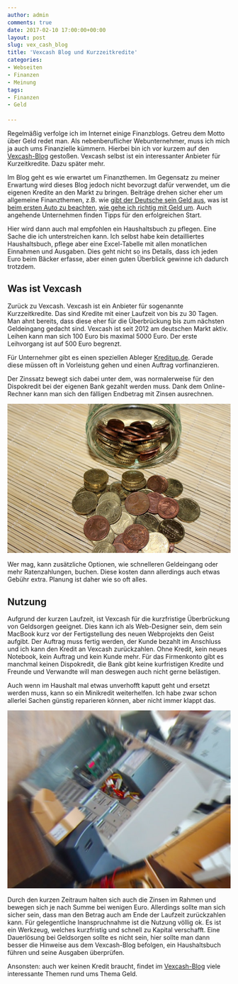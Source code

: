 ```yaml
---
author: admin
comments: true
date: 2017-02-10 17:00:00+00:00
layout: post
slug: vex_cash_blog
title: 'Vexcash Blog und Kurzzeitkredite'
categories:
- Webseiten
- Finanzen
- Meinung
tags:
- Finanzen
- Geld

---
```


Regelmäßig verfolge ich im Internet einige Finanzblogs. Getreu dem Motto über Geld redet man. Als nebenberuflicher Webunternehmer, muss ich mich ja auch ums Finanzielle kümmern. Hierbei bin ich vor kurzem auf den <a href="https://www.vexcash.com/blog/" target="_blank">Vexcash-Blog</a> gestoßen. Vexcash selbst ist ein interessanter Anbieter für Kurzeitkredite. Dazu später mehr.

Im Blog geht es wie erwartet um Finanzthemen. Im Gegensatz zu meiner Erwartung wird dieses Blog jedoch nicht bevorzugt dafür verwendet, um die eigenen Kredite an den Markt zu bringen. Beiträge drehen sicher eher um allgemeine Finanzthemen, z.B. wie [gibt der Deutsche sein Geld aus](https://www.vexcash.com/blog/konsumausgaben-ausgehen-party/), was ist[ beim ersten Auto zu beachten](https://www.vexcash.com/blog/tipps-erstes-eigenes-auto/), [wie gehe ich richtig mit Geld um](https://www.vexcash.com/blog/anregungen-zum-richtigen-umgang-mit-geld/). Auch angehende Unternehmen finden Tipps für den erfolgreichen Start. 

Hier wird dann auch mal empfohlen ein Haushaltsbuch zu pflegen. Eine Sache die ich unterstreichen kann. Ich selbst habe kein detailliertes Haushaltsbuch, pflege aber eine Excel-Tabelle mit allen monatlichen Einnahmen und Ausgaben. Dies geht nicht so ins Details, dass ich jeden Euro beim Bäcker erfasse, aber einen guten Überblick gewinne ich dadurch trotzdem.

## Was ist Vexcash

Zurück zu Vexcash. Vexcash ist ein Anbieter für sogenannte Kurzzeitkredite. Das sind Kredite mit einer Laufzeit von bis zu 30 Tagen. Man ahnt bereits, dass diese eher für die Überbrückung bis zum nächsten Geldeingang gedacht sind. Vexcash ist seit 2012 am deutschen Markt aktiv. Leihen kann man sich 100 Euro bis maximal 5000 Euro. Der erste Leihvorgang ist auf 500 Euro begrenzt.

Für Unternehmer gibt es einen speziellen Ableger <a href="https://www.kreditup.de/" target="_blank">Kreditup.de</a>. Gerade diese müssen oft in Vorleistung gehen und einen Auftrag vorfinanzieren. 

Der Zinssatz bewegt sich dabei unter dem, was normalerweise für den Dispokredit bei der eigenen Bank gezahlt werden muss. Dank dem Online-Rechner kann man sich den fälligen Endbetrag mit Zinsen ausrechnen.

![](/assets/uploads/2017/2/vex0.jpg)

Wer mag, kann zusätzliche Optionen, wie schnelleren Geldeingang oder mehr Ratenzahlungen, buchen. Diese kosten dann allerdings auch etwas Gebühr extra. Planung ist daher wie so oft alles.

## Nutzung

Aufgrund der kurzen Laufzeit, ist Vexcash für die kurzfristige Überbrückung von Geldsorgen geeignet. 
Dies kann ich als Web-Designer sein, dem sein MacBook kurz vor der Fertigstellung des neuen Webprojekts den Geist aufgibt. Der Auftrag muss fertig werden, der Kunde bezahlt im Anschluss und ich kann den Kredit an Vexcash zurückzahlen. Ohne Kredit, kein neues Notebook, kein Auftrag und kein Kunde mehr. Für das Firmenkonto gibt es manchmal keinen Dispokredit, die Bank gibt keine kurfristigen Kredite und Freunde und Verwandte will man deswegen auch nicht gerne belästigen.

Auch wenn im Haushalt mal etwas unverhofft kaputt geht und ersetzt werden muss, kann so ein Minikredit weiterhelfen. Ich habe zwar schon allerlei Sachen günstig reparieren können, aber nicht immer klappt das.

![](/assets/uploads/2017/2/vex1.jpg)

Durch den kurzen Zeitraum halten sich auch die Zinsen im Rahmen und bewegen sich je nach Summe bei wenigen Euro. Allerdings sollte man sich sicher sein, dass man den Betrag auch am Ende der Laufzeit zurückzahlen kann. Für gelegentliche Inanspruchnahme ist die Nutzung völlig ok. Es ist ein Werkzeug, welches kurzfristig und schnell zu Kapital verschafft. Eine Dauerlösung bei Geldsorgen sollte es nicht sein, hier sollte man dann besser die Hinweise aus dem Vexcash-Blog befolgen, ein Haushaltsbuch führen und seine Ausgaben überprüfen.

Ansonsten: auch wer keinen Kredit braucht, findet im [Vexcash-Blog](https://www.vexcash.com/blog/) viele interessante Themen rund ums Thema Geld.

